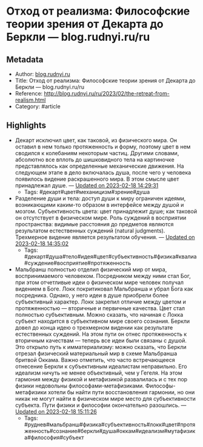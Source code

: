 # Отход от реализма: Философские теории зрения от Декарта до Беркли — blog.rudnyi.ru/ru

## Metadata
- Author: [blog.rudnyi.ru]()
- Title: Отход от реализма: Философские теории зрения от Декарта до Беркли — blog.rudnyi.ru/ru
- Reference: http://blog.rudnyi.ru/ru/2023/02/the-retreat-from-realism.html
- Category: #article

## Highlights
- Декарт исключил цвет, как таковой, из физического мира. Он оставил в нем только протяженность и форму, поэтому цвет в нем сводился к колебаниям некоторым частиц. Другими словами, абсолютно все вплоть до шишковидного тела на картиночке представлялось как определенные механические движения. На следующем этапе в дело включалась душа, после чего у человека появилось видение раскрашенного мира. В этом смысле цвет принадлежал душе. — [Updated on 2023-02-18 14:29:31](https://hyp.is/gvnS2K9_Ee2OWQ89n6Uvcw/blog.rudnyi.ru/ru/2023/02/the-retreat-from-realism.html)
   - Tags: #декарт#цвет#механицизм#зрение#душа
- Разделение души и тела: доступ души к миру ограничен идеями, возникающими каким-то образом в интерфейсе между душой и мозгом.
Субъективность цвета: цвет принадлежит душе; как таковой он отсутствует в физическом мире.
Роль суждений в восприятии пространства: видимые расстояния до предметов являются результатом естественных суждений (natural judgments). Трехмерное видение является результатом обучения. — [Updated on 2023-02-18 14:35:02](https://hyp.is/SMwv4q-AEe29hbu7OTlm8A/blog.rudnyi.ru/ru/2023/02/the-retreat-from-realism.html)
   - Tags: #декарт#душа#тело#идея#цвет#субъективность#физика#квалиа#суждение#восприятие#протяженность
- Мальбранш полностью отделил физический мир от мира, воспринимаемого человеком. Посредником между ними стал Бог, при этом отчетливые идеи о физическом мире человек получал видением в Боге.
Локк покритиковал Мальбранша и убрал Бога как посредника. Однако, у него идеи в душе приобрели более субъективный характер. Локк закрепил отличие между цветом и протяженностью — вторичные и первичные качества. Цвет стал полностью субъективным. Можно сказать, что начиная с Локка субъект находится в субъективном мире своего сознания.
Беркли довел до конца идею о трехмерном видении как результате естественных суждений. На этом пути он отнес протяженность к вторичным качествам — теперь все идеи были связаны с душой. Это открыло путь к имматериализму: можно сказать, что Беркли отрезал физический материальный мир в схеме Мальбранша бритвой Оккама. Важно отметить, что часто встречающееся отнесение Беркли к субъективным идеалистам неправильно. Его идеализм ничуть не менее объективный, чем у Гегеля.
На этом гармония между физикой и метафизикой развалилась и с тех пор физики недовольны философами-метафизиками. Философы-метафизики хотели бы найти пути восстановления гармонии, но они никак не могут найти в физическом мире место для субъективности субъекта. Пути физики и философии окончательно разошлись. — [Updated on 2023-02-18 15:11:26](https://hyp.is/XfkAwK-FEe2fBCNOIhiaCg/blog.rudnyi.ru/ru/2023/02/the-retreat-from-realism.html)
   - Tags: #руднев#мальбранш#физика#субъективность#локк#цвет#протяженность#сознание#беркли#душа#оккам#идеализм#мутафизика#философия#субъект
